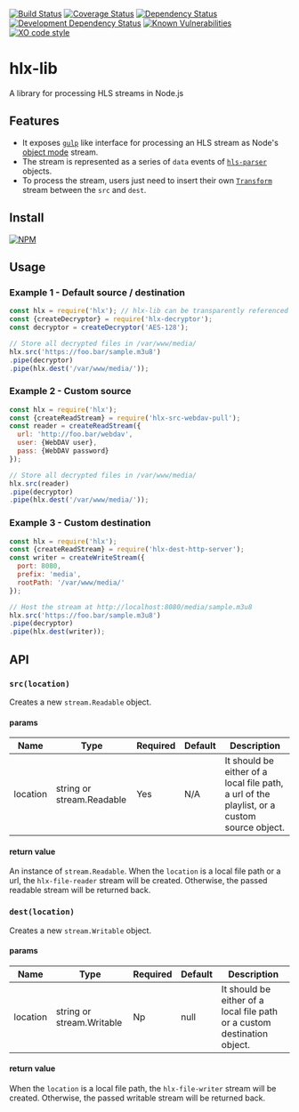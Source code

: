 [![Build Status](https://travis-ci.org/hlxjs/hlx-lib.svg?branch=master)](https://travis-ci.org/hlxjs/hlx-lib)
[![Coverage Status](https://coveralls.io/repos/github/hlxjs/hlx-lib/badge.svg?branch=master)](https://coveralls.io/github/hlxjs/hlx-lib?branch=master)
[![Dependency Status](https://david-dm.org/hlxjs/hlx-lib.svg)](https://david-dm.org/hlxjs/hlx-lib)
[![Development Dependency Status](https://david-dm.org/hlxjs/hlx-lib/dev-status.svg)](https://david-dm.org/hlxjs/hlx-lib#info=devDependencies)
[![Known Vulnerabilities](https://snyk.io/test/github/hlxjs/hlx-lib/badge.svg)](https://snyk.io/test/github/hlxjs/hlx-lib)
[![XO code style](https://img.shields.io/badge/code_style-XO-5ed9c7.svg)](https://github.com/sindresorhus/xo)

# hlx-lib
A library for processing HLS streams in Node.js

## Features
* It exposes [`gulp`](https://www.npmjs.com/package/gulp) like interface for processing an HLS stream as Node's [object mode](https://nodejs.org/api/stream.html#stream_object_mode) stream.
* The stream is represented as a series of `data` events of [`hls-parser`](https://github.com/kuu/hls-parser) objects.
* To process the stream, users just need to insert their own [`Transform`](https://nodejs.org/api/stream.html#stream_class_stream_transform) stream between the `src` and `dest`.

## Install
[![NPM](https://nodei.co/npm/hlx-lib.png?mini=true)](https://nodei.co/npm/hlx-lib/)

## Usage

### Example 1 - Default source / destination
```js
const hlx = require('hlx'); // hlx-lib can be transparently referenced via hlx module
const {createDecryptor} = require('hlx-decryptor');
const decryptor = createDecryptor('AES-128');

// Store all decrypted files in /var/www/media/
hlx.src('https://foo.bar/sample.m3u8')
.pipe(decryptor)
.pipe(hlx.dest('/var/www/media/'));
```

### Example 2 - Custom source
```js
const hlx = require('hlx');
const {createReadStream} = require('hlx-src-webdav-pull');
const reader = createReadStream({
  url: 'http://foo.bar/webdav',
  user: {WebDAV user},
  pass: {WebDAV password}
});

// Store all decrypted files in /var/www/media/
hlx.src(reader)
.pipe(decryptor)
.pipe(hlx.dest('/var/www/media/'));
```

### Example 3 - Custom destination
```js
const hlx = require('hlx');
const {createReadStream} = require('hlx-dest-http-server');
const writer = createWriteStream({
  port: 8080,
  prefix: 'media',
  rootPath: '/var/www/media/'
});

// Host the stream at http://localhost:8080/media/sample.m3u8
hlx.src('https://foo.bar/sample.m3u8')
.pipe(decryptor)
.pipe(hlx.dest(writer));
```
## API

### `src(location)`
Creates a new `stream.Readable` object.

#### params
| Name    | Type   | Required | Default | Description   |
| ------- | ------ | -------- | ------- | ------------- |
| location     | string or stream.Readable | Yes      | N/A     | It should be either of a local file path, a url of the playlist, or a custom source object.  |


#### return value
An instance of `stream.Readable`.
When the `location` is a local file path or a url, the `hlx-file-reader` stream will be created. Otherwise, the passed readable stream will be returned back.

### `dest(location)`
Creates a new `stream.Writable` object.

#### params
| Name    | Type   | Required | Default | Description   |
| ------- | ------ | -------- | ------- | ------------- |
| location     | string or stream.Writable | Np      | null     | It should be either of a local file path or a custom destination object.  |

#### return value
When the `location` is a local file path, the `hlx-file-writer` stream will be created. Otherwise, the passed writable stream will be returned back.
